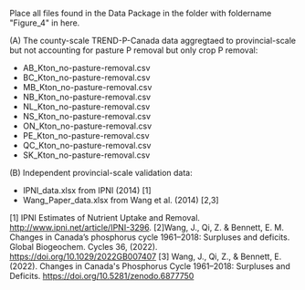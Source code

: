 Place all files found in the Data Package in the folder with foldername "Figure_4" in here.

(A) The county-scale TREND-P-Canada data aggregtaed to provincial-scale but not accounting for pasture P removal but only crop P removal: 
* AB_Kton_no-pasture-removal.csv
* BC_Kton_no-pasture-removal.csv
* MB_Kton_no-pasture-removal.csv
* NB_Kton_no-pasture-removal.csv
* NL_Kton_no-pasture-removal.csv
* NS_Kton_no-pasture-removal.csv
* ON_Kton_no-pasture-removal.csv
* PE_Kton_no-pasture-removal.csv
* QC_Kton_no-pasture-removal.csv
* SK_Kton_no-pasture-removal.csv

(B) Independent provincial-scale validation data: 
* IPNI_data.xlsx from IPNI (2014) [1]
* Wang_Paper_data.xlsx from Wang et al. (2014) [2,3]


[1] IPNI Estimates of Nutrient Uptake and Removal. http://www.ipni.net/article/IPNI-3296.
[2]Wang, J., Qi, Z. & Bennett, E. M. Changes in Canada’s phosphorus cycle 1961–2018: Surpluses and deficits. Global Biogeochem. Cycles 36, (2022). https://doi.org/10.1029/2022GB007407
[3] Wang, J., Qi, Z., & Bennett, E. (2022). Changes in Canada's Phosphorus Cycle 1961–2018: Surpluses and Deficits. https://doi.org/10.5281/zenodo.6877750
